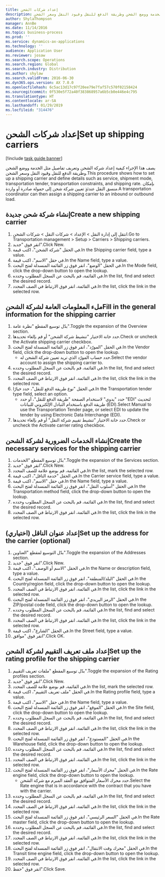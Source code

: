 ```yaml
---
title: إعداد شركات الشحن
description: يصف هذا الإجراء كيفية إعداد شركة الشحن‬ وتعريف تفاصيل مثل الخدمة ووضع الشحن وطريقة الدفع للنقل وقيود النقل وسعر الشحن.
author: ShylaThompson
manager: AnnBe
ms.date: 11/14/2016
ms.topic: business-process
ms.prod: ''
ms.service: dynamics-ax-applications
ms.technology: ''
audience: Application User
ms.reviewer: josaw
ms.search.scope: Operations
ms.search.region: Global
ms.search.industry: Distribution
ms.author: shylaw
ms.search.validFrom: 2016-06-30
ms.dyn365.ops.version: AX 7.0.0
ms.openlocfilehash: 6c5ac13d17c97f20ee79e7faf57c570f02158424
ms.sourcegitcommit: 0f530e5f72a40f383868957a6b5cb0e446e4c795
ms.translationtype: HT
ms.contentlocale: ar-SA
ms.lasthandoff: 01/29/2019
ms.locfileid: "314476"
---
```

# <a name="set-up-shipping-carriers"></a><span data-ttu-id="88593-103">إعداد شركات الشحن</span><span class="sxs-lookup"><span data-stu-id="88593-103">Set up shipping carriers</span></span>

[!include [task guide banner](../../includes/task-guide-banner.md)]

<span data-ttu-id="88593-104">يصف هذا الإجراء كيفية إعداد شركة الشحن‬ وتعريف تفاصيل مثل الخدمة ووضع الشحن وطريقة الدفع للنقل وقيود النقل وسعر الشحن.</span><span class="sxs-lookup"><span data-stu-id="88593-104">This procedure shows how to set up a shipping carrier and define details such as service, shipment mode, transportation tender, transportation constraints, and shipping rate.</span></span> <span data-ttu-id="88593-105">بإمكان منسق النقل عندئذٍ تعيين شركة شحن إلى حمولة صادرة أو واردة.</span><span class="sxs-lookup"><span data-stu-id="88593-105">A transportation coordinator can then assign a shipping carrier to an inbound or outbound load.</span></span>


## <a name="create-a-new-shipping-carrier"></a><span data-ttu-id="88593-106">إنشاء شركة شحن جديدة</span><span class="sxs-lookup"><span data-stu-id="88593-106">Create a new shipping carrier</span></span>
1. <span data-ttu-id="88593-107">انتقل إلى إدارة النقل > الإعداد > شركات النقل > شركات الشحن.</span><span class="sxs-lookup"><span data-stu-id="88593-107">Go to Transportation management > Setup > Carriers > Shipping carriers.</span></span>
2. <span data-ttu-id="88593-108">انقر فوق "جديد".</span><span class="sxs-lookup"><span data-stu-id="88593-108">Click New.</span></span>
3. <span data-ttu-id="88593-109">في الحقل "شركة الشحن‬"، اكتب قيمة.</span><span class="sxs-lookup"><span data-stu-id="88593-109">In the Shipping carrier field, type a value.</span></span>
4. <span data-ttu-id="88593-110">في حقل "الاسم"، اكتب قيمة.</span><span class="sxs-lookup"><span data-stu-id="88593-110">In the Name field, type a value.</span></span>
5. <span data-ttu-id="88593-111">في الحقل "الوضع‬"، انقر فوق زر القائمة المنسدلة لفتح البحث.</span><span class="sxs-lookup"><span data-stu-id="88593-111">In the Mode field, click the drop-down button to open the lookup.</span></span>
6. <span data-ttu-id="88593-112">في القائمة، قم بالبحث عن السجل المطلوب وحدده.</span><span class="sxs-lookup"><span data-stu-id="88593-112">In the list, find and select the desired record.</span></span>
7. <span data-ttu-id="88593-113">في القائمة، انقر فوق الارتباط في الصف المحدد.</span><span class="sxs-lookup"><span data-stu-id="88593-113">In the list, click the link in the selected row.</span></span>

## <a name="fill-in-the-general-information-for-the-shipping-carrier"></a><span data-ttu-id="88593-114">ملء المعلومات العامة لشركة الشحن</span><span class="sxs-lookup"><span data-stu-id="88593-114">Fill in the general information for the shipping carrier</span></span>
1. <span data-ttu-id="88593-115">بدّل توسيع المقطع "نظرة عامة‬".</span><span class="sxs-lookup"><span data-stu-id="88593-115">Toggle the expansion of the Overview section.</span></span>
2. <span data-ttu-id="88593-116">حدد خانة الاختيار "تنشيط شركة الشحن‬" أو قم بإلغاء تحديدها.</span><span class="sxs-lookup"><span data-stu-id="88593-116">Check or uncheck the Activate shipping carrier checkbox.</span></span>
3. <span data-ttu-id="88593-117">في الحقل "المورّد‬"، انقر فوق زر القائمة المنسدلة لفتح البحث.</span><span class="sxs-lookup"><span data-stu-id="88593-117">In the Vendor field, click the drop-down button to open the lookup.</span></span>
    * <span data-ttu-id="88593-118">حدد حساب المورّد الذي تريد تعيين شركة الشحن له.</span><span class="sxs-lookup"><span data-stu-id="88593-118">Select the vendor account to assign the shipping carrier to.</span></span>  
4. <span data-ttu-id="88593-119">في القائمة، قم بالبحث عن السجل المطلوب وحدده.</span><span class="sxs-lookup"><span data-stu-id="88593-119">In the list, find and select the desired record.</span></span>
5. <span data-ttu-id="88593-120">في القائمة، انقر فوق الارتباط في الصف المحدد.</span><span class="sxs-lookup"><span data-stu-id="88593-120">In the list, click the link in the selected row.</span></span>
6. <span data-ttu-id="88593-121">في الحقل "نوع طريقة الدفع للنقل"، حدد خيارًا.</span><span class="sxs-lookup"><span data-stu-id="88593-121">In the Transportation tender type field, select an option.</span></span>
    * <span data-ttu-id="88593-122">حدد "يدوي" لاستخدام الصفحة "طريقة الدفع للنقل‬"، أو حدد "EDI" لتحديث طريقة الدفع باستخدام التبادل الإلكتروني للبيانات (EDI).</span><span class="sxs-lookup"><span data-stu-id="88593-122">Select Manual to use the Transportation Tender page, or select EDI to update the tender by using Electronic Data Interchange (EDI).</span></span>  
7. <span data-ttu-id="88593-123">حدد خانة الاختيار "تنشيط تقييم شركة النقل‬‬" أو قم بإلغاء تحديدها.</span><span class="sxs-lookup"><span data-stu-id="88593-123">Check or uncheck the Activate carrier rating checkbox.</span></span>

## <a name="create-the-necessary-services-for-the-shipping-carrier"></a><span data-ttu-id="88593-124">إنشاء الخدمات الضرورية لشركة الشحن</span><span class="sxs-lookup"><span data-stu-id="88593-124">Create the necessary services for the shipping carrier</span></span>
1. <span data-ttu-id="88593-125">بدّل توسيع المقطع "الخدمات‬".</span><span class="sxs-lookup"><span data-stu-id="88593-125">Toggle the expansion of the Services section.</span></span>
2. <span data-ttu-id="88593-126">انقر فوق "جديد".</span><span class="sxs-lookup"><span data-stu-id="88593-126">Click New.</span></span>
3. <span data-ttu-id="88593-127">في القائمة، قم بوضع علامة للصف المحدد.</span><span class="sxs-lookup"><span data-stu-id="88593-127">In the list, mark the selected row.</span></span>
4. <span data-ttu-id="88593-128">في الحقل "خدمة الناقل‬‬"، اكتب قيمة.</span><span class="sxs-lookup"><span data-stu-id="88593-128">In the Carrier service field, type a value.</span></span>
5. <span data-ttu-id="88593-129">في حقل "الاسم"، اكتب قيمة.</span><span class="sxs-lookup"><span data-stu-id="88593-129">In the Name field, type a value.</span></span>
6. <span data-ttu-id="88593-130">في الحقل "أسلوب النقل‬"، انقر فوق زر القائمة المنسدلة لفتح البحث.</span><span class="sxs-lookup"><span data-stu-id="88593-130">In the Transportation method field, click the drop-down button to open the lookup.</span></span>
7. <span data-ttu-id="88593-131">في القائمة، قم بالبحث عن السجل المطلوب وحدده.</span><span class="sxs-lookup"><span data-stu-id="88593-131">In the list, find and select the desired record.</span></span>
8. <span data-ttu-id="88593-132">في القائمة، انقر فوق الارتباط في الصف المحدد.</span><span class="sxs-lookup"><span data-stu-id="88593-132">In the list, click the link in the selected row.</span></span>

## <a name="set-up-the-address-for-the-carrier-optional"></a><span data-ttu-id="88593-133">إعداد عنوان الناقل (اختياري)</span><span class="sxs-lookup"><span data-stu-id="88593-133">Set up the address for the carrier (optional)</span></span>
1. <span data-ttu-id="88593-134">بدّل التوسيع لمقطع "العناوين".</span><span class="sxs-lookup"><span data-stu-id="88593-134">Toggle the expansion of the Addresses section.</span></span>
2. <span data-ttu-id="88593-135">انقر فوق "جديد".</span><span class="sxs-lookup"><span data-stu-id="88593-135">Click New.</span></span>
3. <span data-ttu-id="88593-136">في الحقل "الاسم أو الوصف"، اكتب قيمة.</span><span class="sxs-lookup"><span data-stu-id="88593-136">In the Name or description field, type a value.</span></span>
4. <span data-ttu-id="88593-137">في الحقل "البلد/المنطقة‬"، انقر فوق زر القائمة المنسدلة لفتح البحث.</span><span class="sxs-lookup"><span data-stu-id="88593-137">In the Country/region field, click the drop-down button to open the lookup.</span></span>
5. <span data-ttu-id="88593-138">في القائمة، انقر فوق الارتباط في الصف المحدد.</span><span class="sxs-lookup"><span data-stu-id="88593-138">In the list, click the link in the selected row.</span></span>
6. <span data-ttu-id="88593-139">في الحقل "الرمز البريدي"، انقر فوق زر القائمة المنسدلة لفتح البحث.‬</span><span class="sxs-lookup"><span data-stu-id="88593-139">In the ZIP/postal code field, click the drop-down button to open the lookup.</span></span>
7. <span data-ttu-id="88593-140">في القائمة، قم بالبحث عن السجل المطلوب وحدده.</span><span class="sxs-lookup"><span data-stu-id="88593-140">In the list, find and select the desired record.</span></span>
8. <span data-ttu-id="88593-141">في القائمة، انقر فوق الارتباط في الصف المحدد.</span><span class="sxs-lookup"><span data-stu-id="88593-141">In the list, click the link in the selected row.</span></span>
9. <span data-ttu-id="88593-142">في الحقل "الشارع"، اكتب قيمة.</span><span class="sxs-lookup"><span data-stu-id="88593-142">In the Street field, type a value.</span></span>
10. <span data-ttu-id="88593-143">انقر فوق "موافق".</span><span class="sxs-lookup"><span data-stu-id="88593-143">Click OK.</span></span>

## <a name="set-up-the-rating-profile-for-the-shipping-carrier"></a><span data-ttu-id="88593-144">إعداد ملف تعريف التقييم لشركة الشحن</span><span class="sxs-lookup"><span data-stu-id="88593-144">Set up the rating profile for the shipping carrier</span></span>
1. <span data-ttu-id="88593-145">بدّل توسيع المقطع "ملفات تعريف التقييم‬‬".</span><span class="sxs-lookup"><span data-stu-id="88593-145">Toggle the expansion of the Rating profiles section.</span></span>
2. <span data-ttu-id="88593-146">انقر فوق "جديد".</span><span class="sxs-lookup"><span data-stu-id="88593-146">Click New.</span></span>
3. <span data-ttu-id="88593-147">في القائمة، قم بوضع علامة للصف المحدد.</span><span class="sxs-lookup"><span data-stu-id="88593-147">In the list, mark the selected row.</span></span>
4. <span data-ttu-id="88593-148">في الحقل "ملف تعريف التقييم‬"، اكتب قيمة.</span><span class="sxs-lookup"><span data-stu-id="88593-148">In the Rating profile field, type a value.</span></span>
5. <span data-ttu-id="88593-149">في حقل "الاسم"، اكتب قيمة.</span><span class="sxs-lookup"><span data-stu-id="88593-149">In the Name field, type a value.</span></span>
6. <span data-ttu-id="88593-150">في الحقل "الموقع"، انقر فوق زر القائمة المنسدلة لفتح البحث.</span><span class="sxs-lookup"><span data-stu-id="88593-150">In the Site field, click the drop-down button to open the lookup.</span></span>
7. <span data-ttu-id="88593-151">في القائمة، قم بالبحث عن السجل المطلوب وحدده.</span><span class="sxs-lookup"><span data-stu-id="88593-151">In the list, find and select the desired record.</span></span>
8. <span data-ttu-id="88593-152">في القائمة، انقر فوق الارتباط في الصف المحدد.</span><span class="sxs-lookup"><span data-stu-id="88593-152">In the list, click the link in the selected row.</span></span>
9. <span data-ttu-id="88593-153">في الحقل "المستودع"، انقر فوق زر القائمة المنسدلة لفتح البحث.</span><span class="sxs-lookup"><span data-stu-id="88593-153">In the Warehouse field, click the drop-down button to open the lookup.</span></span>
10. <span data-ttu-id="88593-154">في القائمة، قم بالبحث عن السجل المطلوب وحدده.</span><span class="sxs-lookup"><span data-stu-id="88593-154">In the list, find and select the desired record.</span></span>
11. <span data-ttu-id="88593-155">في القائمة، انقر فوق الارتباط في الصف المحدد.</span><span class="sxs-lookup"><span data-stu-id="88593-155">In the list, click the link in the selected row.</span></span>
12. <span data-ttu-id="88593-156">في الحقل "محرك الأسعار‬"، انقر فوق زر القائمة المنسدلة لفتح البحث.‬</span><span class="sxs-lookup"><span data-stu-id="88593-156">In the Rate engine field, click the drop-down button to open the lookup.</span></span>
    * <span data-ttu-id="88593-157">حدد محرك الأسعار‬ المتوافق مع العقد المبرم مع شركة الشحن.</span><span class="sxs-lookup"><span data-stu-id="88593-157">Select the Rate engine that is in accordance with the contract that you have with the carrier.</span></span>  
13. <span data-ttu-id="88593-158">في القائمة، قم بالبحث عن السجل المطلوب وحدده.</span><span class="sxs-lookup"><span data-stu-id="88593-158">In the list, find and select the desired record.</span></span>
14. <span data-ttu-id="88593-159">في القائمة، انقر فوق الارتباط في الصف المحدد.</span><span class="sxs-lookup"><span data-stu-id="88593-159">In the list, click the link in the selected row.</span></span>
15. <span data-ttu-id="88593-160">في الحقل "السعر الرئيسي‬"، انقر فوق زر القائمة المنسدلة لفتح البحث.‬</span><span class="sxs-lookup"><span data-stu-id="88593-160">In the Rate master field, click the drop-down button to open the lookup.</span></span>
16. <span data-ttu-id="88593-161">في القائمة، قم بالبحث عن السجل المطلوب وحدده.</span><span class="sxs-lookup"><span data-stu-id="88593-161">In the list, find and select the desired record.</span></span>
17. <span data-ttu-id="88593-162">في القائمة، انقر فوق الارتباط في الصف المحدد.</span><span class="sxs-lookup"><span data-stu-id="88593-162">In the list, click the link in the selected row.</span></span>
18. <span data-ttu-id="88593-163">في الحقل "محرك وقت الانتقال‬‬"، انقر فوق زر القائمة المنسدلة لفتح البحث.‬</span><span class="sxs-lookup"><span data-stu-id="88593-163">In the Transit time engine field, click the drop-down button to open the lookup.</span></span>
19. <span data-ttu-id="88593-164">في القائمة، انقر فوق الارتباط في الصف المحدد.</span><span class="sxs-lookup"><span data-stu-id="88593-164">In the list, click the link in the selected row.</span></span>
20. <span data-ttu-id="88593-165">انقر فوق "حفظ".</span><span class="sxs-lookup"><span data-stu-id="88593-165">Click Save.</span></span>

